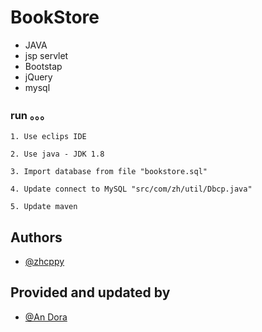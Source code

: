 # BookStore

* JAVA
* jsp servlet
* Bootstap
* jQuery
* mysql

### run 。。。

    1. Use eclips IDE

    2. Use java - JDK 1.8

    3. Import database from file "bookstore.sql"

    4. Update connect to MySQL "src/com/zh/util/Dbcp.java"

    5. Update maven

## Authors

- [@zhcppy](https://github.com/zhcppy)


## Provided and updated by

- [@An Dora](https://github.com/an-dora)

